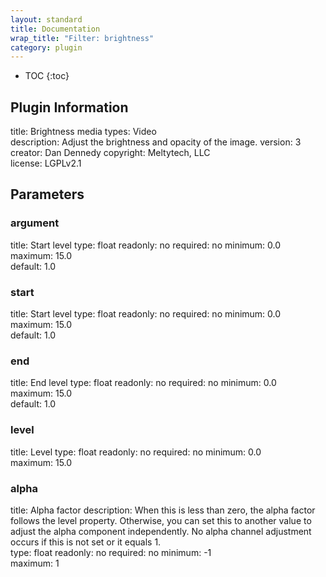 ```yaml
---
layout: standard
title: Documentation
wrap_title: "Filter: brightness"
category: plugin
---
```

* TOC
{:toc}

## Plugin Information

title: Brightness
media types:
Video  
description: Adjust the brightness and opacity of the image.
version: 3
creator: Dan Dennedy
copyright: Meltytech, LLC  
license: LGPLv2.1  

## Parameters

### argument

title: Start level  type: float
readonly: no
required: no
minimum: 0.0  
maximum: 15.0  
default: 1.0  

### start

title: Start level  type: float
readonly: no
required: no
minimum: 0.0  
maximum: 15.0  
default: 1.0  

### end

title: End level  type: float
readonly: no
required: no
minimum: 0.0  
maximum: 15.0  
default: 1.0  

### level

title: Level  type: float
readonly: no
required: no
minimum: 0.0  
maximum: 15.0  

### alpha

title: Alpha factor  description:
When this is less than zero, the alpha factor follows the level property. Otherwise, you can set this to another value to adjust the alpha component independently. No alpha channel adjustment occurs if this is not set or it equals 1.  
type: float
readonly: no
required: no
minimum: -1  
maximum: 1  

